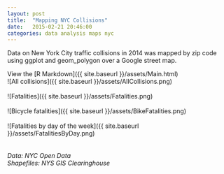 ```yaml
---
layout: post
title:  "Mapping NYC Collisions"
date:   2015-02-21 20:46:00
categories: data analysis maps nyc
---
```

Data on New York City traffic collisions in 2014 was mapped by zip code using ggplot and geom_polygon over a Google street map.

View the [R Markdown]({{ site.baseurl }}/assets/Main.html)
<br />
![All collisions]({{ site.baseurl }}/assets/AllCollisions.png)
<br /><br />
![Fatalities]({{ site.baseurl }}/assets/Fatalities.png)
<br /><br />
![Bicycle fatalities]({{ site.baseurl }}/assets/BikeFatalities.png)
<br /><br />
![Fatalities by day of the week]({{ site.baseurl }}/assets/FatalitiesByDay.png)
<br /><br /><br />
_Data:  NYC Open Data_ 
<br />
_Shapefiles:  NYS GIS Clearinghouse_

